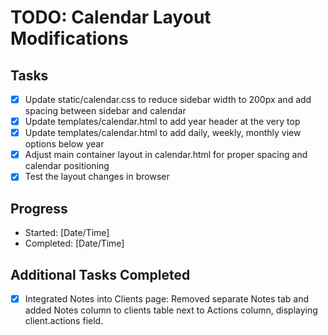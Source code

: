 # TODO: Calendar Layout Modifications

## Tasks
- [x] Update static/calendar.css to reduce sidebar width to 200px and add spacing between sidebar and calendar
- [x] Update templates/calendar.html to add year header at the very top
- [x] Update templates/calendar.html to add daily, weekly, monthly view options below year
- [x] Adjust main container layout in calendar.html for proper spacing and calendar positioning
- [x] Test the layout changes in browser

## Progress
- Started: [Date/Time]
- Completed: [Date/Time]

## Additional Tasks Completed
- [x] Integrated Notes into Clients page: Removed separate Notes tab and added Notes column to clients table next to Actions column, displaying client.actions field.
